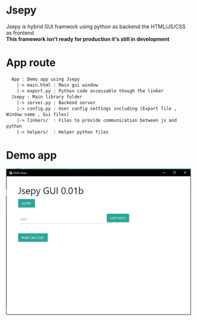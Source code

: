 # Jsepy
Jsepy is hybrid GUI framwork using python as backend the HTML/JS/CSS as frontend  
**This framework isn't ready for production it's still in development**

# App route
```
  App : Demo app using Jsepy
    |-> main.html : Main gui window
    |-> export.py : Python code accessable though the linker 
  Jsepy : Main library folder
    |-> server.py : Backend server
    |-> config.py : User config settings including (Export file , Window name , Gui files)
    |-> linkers/  : Files to provide communication between js and python
    |-> helpers/  : Helper python files
 ```
# Demo app
![](Assets/main.png)
